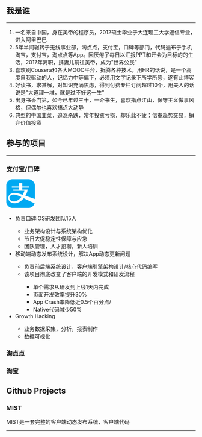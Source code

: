 

<h2 class="md-h2-center">我是谁</h2>
<hr>

1. 一名来自中国，身在美帝的程序员，2012硕士毕业于大连理工大学通信专业，进入阿里巴巴
2. 5年半间辗转于无线事业部，淘点点，支付宝，口碑等部门，代码遍布于手机淘宝，支付宝，淘点点等App。因厌倦了每日以汇报PPT和开会为目标的的生活，2017年离职，携妻儿前往美帝，成为"世界公民"
3. 喜欢刷Cousera和各大MOOC平台，折腾各种技术，用HR的话说，是一个高度自我驱动的人，记忆力中等偏下，必须用文字记录下所学所感，遂有此博客
4. 好读书，求甚解，对知识充满焦虑，得到付费专栏订阅超过10个，用夫人的话说是"大道理一堆，就是过不好这一生"
5. 出身书香门第，如今已年过三十，一介书生，喜欢指点江山，保守主义做事风格，但偶尔也喜欢搞点大动静
6. 典型的中国韭菜，追涨杀跌，常年投资亏损，却乐此不疲；信奉趋势交易，摒弃价值投资

<h2 class="md-h2-center">参与的项目</h2>
<hr>

### 支付宝/口碑

<div class="md-flex-h">
    <div>
        <img src="/assets/images/about/alipay-logo.png">
    </div>
    <div>
        <ul>
            <li>负责口碑iOS研发团队15人</li>
                <ul>
                    <li>业务架构设计与系统架构优化</li>
                    <li>节日大促稳定性保障与应急</li>   
                    <li>团队管理，人才招聘，新人培训</li>
                </ul>
            <li>移动端动态发布系统设计，解决App动态更新问题</li>
                <ul>
                    <li>负责前后端系统设计，客户端引擎架构设计/核心代码编写</li>
                    <li>该项目彻底改变了客户端的开发模式和研发流程</li>
                            <ul>
                                <li>单个需求从研发到上线1天内完成</li>
                                <li>页面开发效率提升30%</li>
                                <li>App Crash率降低近0.5个百分点/</li>
                                <li>Native代码减少50%</li>
                            </ul>
                </ul>
            <li>Growth Hacking</li>
                <ul>
                    <li>业务数据采集，分析，报表制作</li>
                    <li>数据可视化</li>   
                </ul>
        </ul>
    </div>
</div>


### 淘点点


### 淘宝

<h2 class="md-h2-center">Github Projects</h2>

### MIST

MIST是一套完整的客户端动态发布系统，客户端代码

<hr>